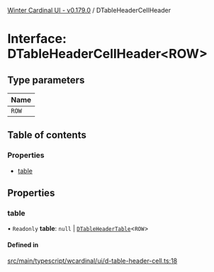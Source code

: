 [Winter Cardinal UI - v0.179.0](../index.md) / DTableHeaderCellHeader

# Interface: DTableHeaderCellHeader<ROW\>

## Type parameters

| Name |
| :------ |
| `ROW` |

## Table of contents

### Properties

- [table](DTableHeaderCellHeader.md#table)

## Properties

### table

• `Readonly` **table**: ``null`` \| [`DTableHeaderTable`](DTableHeaderTable.md)<`ROW`\>

#### Defined in

[src/main/typescript/wcardinal/ui/d-table-header-cell.ts:18](https://github.com/winter-cardinal/winter-cardinal-ui/blob/v0.179.0/src/main/typescript/wcardinal/ui/d-table-header-cell.ts#L18)
